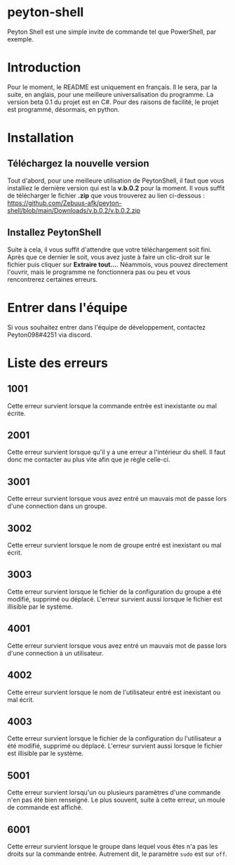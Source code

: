 # peyton-shell
Peyton Shell est une simple invite de commande tel que PowerShell, par exemple.

# Introduction
Pour le moment, le README est uniquement en français. Il le sera, par la suite, en anglais, pour une meilleure universalisation du programme.
La version beta 0.1 du projet est en C#. Pour des raisons de facilité, le projet est programmé, désormais, en python.

# Installation

## Téléchargez la nouvelle version
Tout d'abord, pour une meilleure utilisation de PeytonShell, il faut que vous installiez le dernière version qui est la **v.b.0.2** pour la moment. Il vous suffit de télécharger le fichier **.zip** que vous trouverez au lien ci-dessous :
https://github.com/Zebuus-afk/peyton-shell/blob/main/Downloads/v.b.0.2/v.b.0.2.zip

## Installez PeytonShell
Suite à cela, il vous suffit d'attendre que votre téléchargement soit fini. Après que ce dernier le soit, vous avez juste à faire un clic-droit sur le fichier puis cliquer sur **Extraire tout...**. Néammois, vous pouvez directement l'ouvrir, mais le programme ne fonctionnera pas ou peu et vous rencontrerez certaines erreurs.

# Entrer dans l'équipe
Si vous souhaitez entrer dans l'équipe de développement, contactez Peyton098#4251 via discord.

# Liste des erreurs

## 1001
Cette erreur survient lorsque la commande entrée est inexistante ou mal écrite.

## 2001
Cette erreur survient lorsque qu'il y a une erreur a l'intérieur du shell. Il faut donc me contacter au plus vite afin que je règle celle-ci.

## 3001
Cette erreur survient lorsque vous avez entré un mauvais mot de passe lors d'une connection dans un groupe.

## 3002
Cette erreur survient lorsque le nom de groupe entré est inexistant ou mal écrit.

## 3003
Cette erreur survient lorsque le fichier de la configuration du groupe a été modifié, supprimé ou déplacé. L'erreur survient aussi lorsque le fichier est illisible par le système.

## 4001
Cette erreur survient lorsque vous avez entré un mauvais mot de passe lors d'une connection à un utilisateur.

## 4002
Cette erreur survient lorsque le nom de l'utilisateur entré est inexistant ou mal écrit.

## 4003
Cette erreur survient lorsque le fichier de la configuration du l'utilisateur a été modifié, supprimé ou déplacé. L'erreur survient aussi lorsque le fichier est illisible par le système.

## 5001
Cette erreur survient lorsqu'un ou plusieurs paramètres d'une commande n'en pas été bien renseigné. Le plus souvent, suite à cette erreur, un moule de commande est affiché.

## 6001
Cette erreur survient lorsque le groupe dans lequel vous êtes n'a pas les droits sur la commande entrée. Autrement dit, le paramètre ``sudo`` est sur ``off``. 
